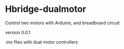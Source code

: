 Hbridge-dualmotor
=================

Control two motors with Arduino, and breadboard circuit 

version 0.0.1

.ino files with dual motor controllers
